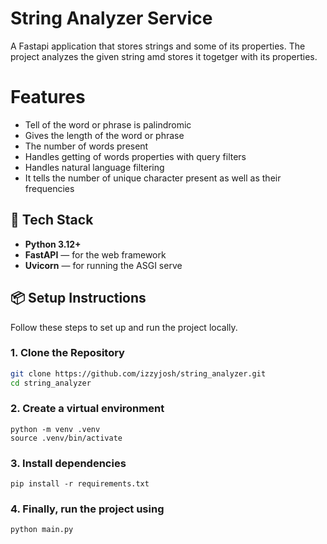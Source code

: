# String Analyzer Service 

A Fastapi application that stores strings and some of its properties. The project analyzes the given string amd stores it togetger with its properties.

# Features

- Tell of the word or phrase is palindromic
- Gives the length of the word or phrase
- The number of words present
- Handles getting of words properties with query filters
- Handles natural language filtering
- It tells the number of unique character present as well as their frequencies


## 🧰 Tech Stack

- **Python 3.12+**
- **FastAPI** — for the web framework
- **Uvicorn** — for running the ASGI serve

 
 ## 📦 Setup Instructions

 Follow these steps to set up and run the project locally.

 ### 1. Clone the Repository
 ```bash
 git clone https://github.com/izzyjosh/string_analyzer.git
 cd string_analyzer
 ```

 ### 2. Create a virtual environment
 ```
 python -m venv .venv
 source .venv/bin/activate
 ```

 ### 3. Install dependencies
 ```
 pip install -r requirements.txt
```
### 4. Finally, run the project using
 ```
python main.py
```
